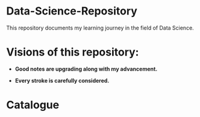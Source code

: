 # Data-Science-Repository
This repository documents my learning journey in the field of Data Science.


# Visions of this repository:

- **Good notes are upgrading along with my advancement.**

- **Every stroke is carefully considered.**

# Catalogue
